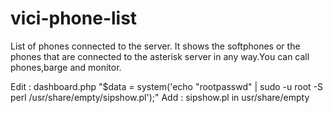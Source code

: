 # vici-phone-list
List of phones connected to the server.
It shows the softphones or the phones that are connected to the asterisk server in any way.You can call phones,barge and monitor.

Edit : dashboard.php "$data = system('echo "rootpasswd" | sudo -u root -S perl /usr/share/empty/sipshow.pl');"
Add :  sipshow.pl in usr/share/empty
